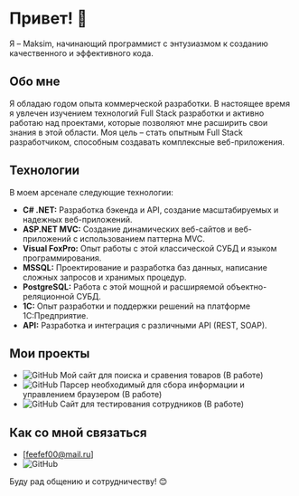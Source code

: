 # Привет! 👋

Я – Maksim, начинающий программист с энтузиазмом к созданию качественного и эффективного кода.

## Обо мне

Я обладаю годом опыта коммерческой разработки.  В настоящее время я увлечен изучением технологий Full Stack разработки и активно работаю над проектами, которые позволяют мне расширить свои знания в этой области.  Моя цель – стать опытным Full Stack разработчиком, способным создавать комплексные веб-приложения.

## Технологии

В моем арсенале следующие технологии:

*   **C# .NET:**  Разработка бэкенда и API, создание масштабируемых и надежных веб-приложений.
*   **ASP.NET MVC:** Создание динамических веб-сайтов и веб-приложений с использованием паттерна MVC.
*   **Visual FoxPro:** Опыт работы с этой классической СУБД и языком программирования.
*   **MSSQL:** Проектирование и разработка баз данных, написание сложных запросов и хранимых процедур.
*   **PostgreSQL:** Работа с этой мощной и расширяемой объектно-реляционной СУБД.
*   **1C:** Опыт разработки и поддержки решений на платформе 1С:Предприятие.
*   **API:** Разработка и интеграция с различными API (REST, SOAP).

## Мои проекты

*	![GitHub](https://img.shields.io/badge/GitHub-ProductFinder-green) Мой сайт для поиска и сравения товаров (В работе)
*	![GitHub](https://img.shields.io/badge/GitHub-PythonParser-green) Парсер необходимый для сбора информации и управлением браузером (В работе)
*	![GitHub](https://img.shields.io/badge/GitHub-TestQuest-green) Сайт для тестирования сотрудников (В работе)


## Как со мной связаться

*   [feefef00@mail.ru] 
*   ![GitHub](https://img.shields.io/badge/Telegramm-@MaksLuck-blue)

Буду рад общению и сотрудничеству! 😊